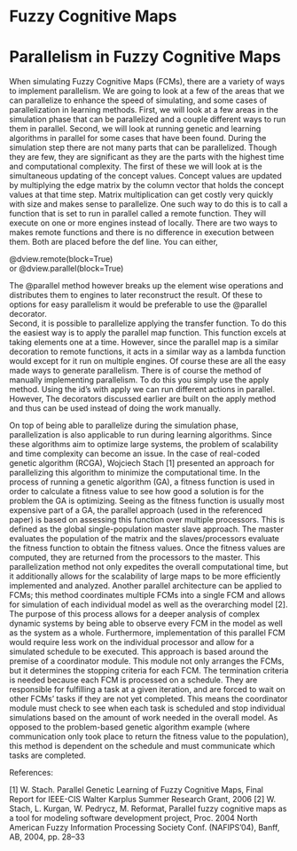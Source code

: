 # Fuzzy Cognitive Maps

# Parallelism in Fuzzy Cognitive Maps

When simulating Fuzzy Cognitive Maps (FCMs), there are a variety of ways to implement parallelism. We are going to look at a few of the areas that we can parallelize to enhance the speed of simulating, and some cases of parallelization in learning methods. First, we will look at a few areas in the simulation phase that can be parallelized and a couple different ways to run them in parallel. Second, we will look at running genetic and learning algorithms in parallel for some cases that have been found. 
During the simulation step there are not many parts that can be parallelized. Though they are few, they are significant as they are the parts with the highest time and computational complexity. The first of these we will look at is the simultaneous updating of the concept values. 
Concept values are updated by multiplying the edge matrix by the column vector that holds the concept values at that time step. Matrix multiplication can get costly very quickly with size and makes sense to parallelize. One such way to do this is to call a function that is set to run in parallel called a remote function. They will execute on one or more engines instead of locally. There are two ways to makes remote functions and there is no difference in execution between them. Both are placed before the def line. You can either,

@dview.remote(block=True)    
or
@dview.parallel(block=True)

The @parallel method however breaks up the element wise operations and distributes them to engines to later reconstruct the result. Of these to options for easy parallelism it would be preferable to use the @parallel decorator.  
	Second, it is possible to parallelize applying the transfer function. To do this the easiest way is to apply the parallel map function. This function excels at taking elements one at a time. However, since the parallel map is a similar decoration to remote functions, it acts in a similar way as a lambda function would except for it run on multiple engines. 
	Of course these are all the easy made ways to generate parallelism. There is of course the method of manually implementing parallelism. To do this you simply use the apply method. Using the id’s with apply we can run different actions in parallel. However, The decorators discussed earlier are built on the apply method and thus can be used instead of doing the work manually.

On top of being able to parallelize during the simulation phase, parallelization is also applicable to run during learning algorithms. Since these algorithms aim to optimize large systems, the problem of scalability and time complexity can become an issue. In the case of real-coded genetic algorithm (RCGA), Wojciech Stach [1] presented an approach for parallelizing this algorithm to minimize the computational time. 
In the process of running a genetic algorithm (GA), a fitness function is used in order to calculate a fitness value to see how good a solution is for the problem the GA is optimizing. Seeing as the fitness function is usually most expensive part of a GA, the parallel approach (used in the referenced paper) is based on assessing this function over multiple processors. This is defined as the global single-population master slave approach. The master evaluates the population of the matrix and the slaves/processors evaluate the fitness function to obtain the fitness values. Once the fitness values are computed, they are returned from the processors to the master. This parallelization method not only expedites the overall computational time, but it additionally allows for the scalability of large maps to be more efficiently implemented and analyzed.
Another parallel architecture can be applied to FCMs; this method coordinates multiple FCMs into a single FCM and allows for simulation of each individual model as well as the overarching model [2]. The purpose of this process allows for a deeper analysis of complex dynamic systems by being able to observe every FCM in the model as well as the system as a whole. Furthermore, implementation of this parallel FCM would require less work on the individual processor and allow for a simulated schedule to be executed.
This approach is based around the premise of a coordinator module. This module not only arranges the FCMs, but it determines the stopping criteria for each FCM. The termination criteria is needed because each FCM is processed on a schedule. They are responsible for fulfilling a task at a given iteration, and are forced to wait on other FCMs’ tasks if they are not yet completed. This means the coordinator module must check to see when each task is scheduled and stop individual simulations based on the amount of work needed in the overall model. As opposed to the problem-based genetic algorithm example (where communication only took place to return the fitness value to the population), this method is dependent on the schedule and must communicate which tasks are completed.

References:

[1] W. Stach. Parallel Genetic Learning of Fuzzy Cognitive Maps, Final Report for IEEE-CIS Walter Karplus Summer Research Grant, 2006
[2] W. Stach, L. Kurgan, W. Pedrycz, M. Reformat, Parallel fuzzy cognitive maps as a tool for modeling software development project, Proc. 2004 North American Fuzzy Information Processing Society Conf. (NAFIPS’04), Banff, AB, 2004, pp. 28–33

